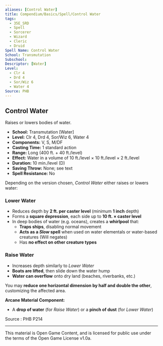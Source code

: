 ```yaml
---
aliases: [Control Water]
title: Compendium/Basics/Spell/Control Water
tags:
  - 35E_SRD
  - Spell
  - Sorcerer
  - Wizard
  - Cleric
  - Druid
Spell Name: Control Water
School: Transmutation
Subschool: 
Descriptor: [Water]
Level:
  - Clr 4
  - Drd 4
  - Sor/Wiz 6
  - Water 4
Source: PHB
---
```


## Control Water

Raises or lowers bodies of water.

* **School:** Transmutation [Water]  
* **Level:** Clr 4, Drd 4, Sor/Wiz 6, Water 4  
* **Components:** V, S, M/DF  
* **Casting Time:** 1 standard action  
* **Range:** Long (400 ft. + 40 ft./level)  
* **Effect:** Water in a volume of 10 ft./level × 10 ft./level × 2 ft./level  
* **Duration:** 10 min./level (D)  
* **Saving Throw:** None; see text  
* **Spell Resistance:** No

Depending on the version chosen, *Control Water* either raises or lowers water:

### Lower Water

- Reduces depth by **2 ft. per caster level** (minimum **1 inch** depth)
- Forms a **square depression**, each side up to **10 ft. × caster level**
- In deep bodies of water (e.g. oceans), creates a **whirlpool** that:
  - **Traps ships**, disabling normal movement
  - **Acts as a *Slow* spell** when used on water elementals or water-based creatures (Will negates)
  - Has **no effect on other creature types**

### Raise Water

- Increases depth similarly to *Lower Water*
- **Boats are lifted**, then slide down the water hump
- **Water can overflow** onto dry land (beaches, riverbanks, etc.)

You may **reduce one horizontal dimension by half and double the other**, customizing the affected area.

**Arcane Material Component:**  
- A **drop of water** (for *Raise Water*) or a **pinch of dust** (for *Lower Water*)

Source : PHB P214

---

This material is Open Game Content, and is licensed for public use under  
the terms of the Open Game License v1.0a.
